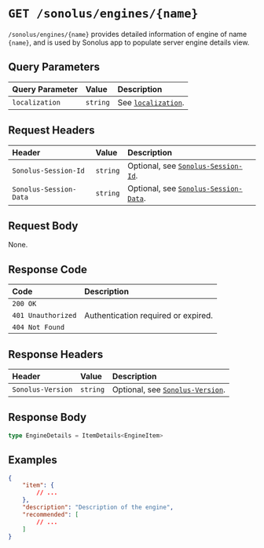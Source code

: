 # `GET /sonolus/engines/{name}`

`/sonolus/engines/{name}` provides detailed information of engine of name `{name}`, and is used by Sonolus app to populate server engine details view.

## Query Parameters

| Query Parameter | Value    | Description                                                |
| :-------------- | :------- | :--------------------------------------------------------- |
| `localization`  | `string` | See [`localization`](../query-parameters/localization.md). |

## Request Headers

| Header                 | Value    | Description                                                                 |
| :--------------------- | :------- | :-------------------------------------------------------------------------- |
| `Sonolus-Session-Id`   | `string` | Optional, see [`Sonolus-Session-Id`](../headers/sonolus-session-id.md).     |
| `Sonolus-Session-Data` | `string` | Optional, see [`Sonolus-Session-Data`](../headers/sonolus-session-data.md). |

## Request Body

None.

## Response Code

| Code               | Description                         |
| :----------------- | :---------------------------------- |
| `200 OK`           |                                     |
| `401 Unauthorized` | Authentication required or expired. |
| `404 Not Found`    |                                     |

## Response Headers

| Header            | Value    | Description                                                       |
| :---------------- | :------- | :---------------------------------------------------------------- |
| `Sonolus-Version` | `string` | Optional, see [`Sonolus-Version`](../headers/sonolus-version.md). |

## Response Body

```ts
type EngineDetails = ItemDetails<EngineItem>
```

## Examples

```json
{
    "item": {
        // ...
    },
    "description": "Description of the engine",
    "recommended": [
        // ...
    ]
}
```
